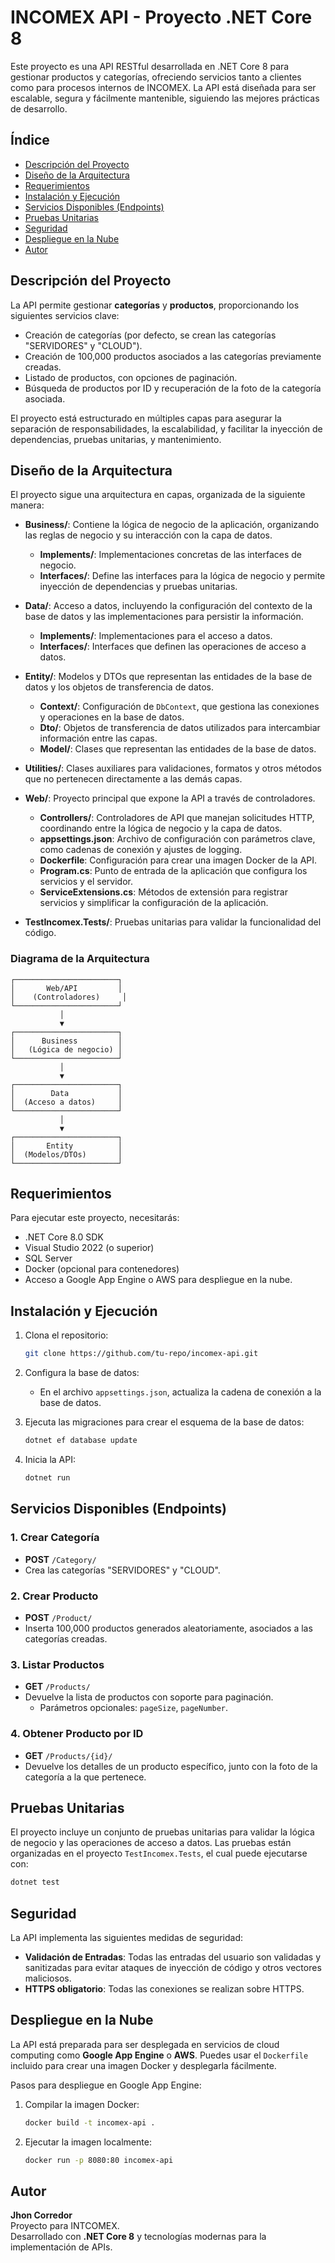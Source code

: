 # INCOMEX API - Proyecto .NET Core 8

Este proyecto es una API RESTful desarrollada en .NET Core 8 para gestionar productos y categorías, ofreciendo servicios tanto a clientes como para procesos internos de INCOMEX. La API está diseñada para ser escalable, segura y fácilmente mantenible, siguiendo las mejores prácticas de desarrollo.

## Índice

- [Descripción del Proyecto](#descripción-del-proyecto)
- [Diseño de la Arquitectura](#diseño-de-la-arquitectura)
- [Requerimientos](#requerimientos)
- [Instalación y Ejecución](#instalación-y-ejecución)
- [Servicios Disponibles (Endpoints)](#servicios-disponibles-endpoints)
- [Pruebas Unitarias](#pruebas-unitarias)
- [Seguridad](#seguridad)
- [Despliegue en la Nube](#despliegue-en-la-nube)
- [Autor](#autor)

## Descripción del Proyecto

La API permite gestionar **categorías** y **productos**, proporcionando los siguientes servicios clave:

- Creación de categorías (por defecto, se crean las categorías "SERVIDORES" y "CLOUD").
- Creación de 100,000 productos asociados a las categorías previamente creadas.
- Listado de productos, con opciones de paginación.
- Búsqueda de productos por ID y recuperación de la foto de la categoría asociada.

El proyecto está estructurado en múltiples capas para asegurar la separación de responsabilidades, la escalabilidad, y facilitar la inyección de dependencias, pruebas unitarias, y mantenimiento.

## Diseño de la Arquitectura

El proyecto sigue una arquitectura en capas, organizada de la siguiente manera:

- **Business/**: Contiene la lógica de negocio de la aplicación, organizando las reglas de negocio y su interacción con la capa de datos.

  - **Implements/**: Implementaciones concretas de las interfaces de negocio.
  - **Interfaces/**: Define las interfaces para la lógica de negocio y permite inyección de dependencias y pruebas unitarias.

- **Data/**: Acceso a datos, incluyendo la configuración del contexto de la base de datos y las implementaciones para persistir la información.

  - **Implements/**: Implementaciones para el acceso a datos.
  - **Interfaces/**: Interfaces que definen las operaciones de acceso a datos.

- **Entity/**: Modelos y DTOs que representan las entidades de la base de datos y los objetos de transferencia de datos.

  - **Context/**: Configuración de `DbContext`, que gestiona las conexiones y operaciones en la base de datos.
  - **Dto/**: Objetos de transferencia de datos utilizados para intercambiar información entre las capas.
  - **Model/**: Clases que representan las entidades de la base de datos.

- **Utilities/**: Clases auxiliares para validaciones, formatos y otros métodos que no pertenecen directamente a las demás capas.

- **Web/**: Proyecto principal que expone la API a través de controladores.

  - **Controllers/**: Controladores de API que manejan solicitudes HTTP, coordinando entre la lógica de negocio y la capa de datos.
  - **appsettings.json**: Archivo de configuración con parámetros clave, como cadenas de conexión y ajustes de logging.
  - **Dockerfile**: Configuración para crear una imagen Docker de la API.
  - **Program.cs**: Punto de entrada de la aplicación que configura los servicios y el servidor.
  - **ServiceExtensions.cs**: Métodos de extensión para registrar servicios y simplificar la configuración de la aplicación.

- **TestIncomex.Tests/**: Pruebas unitarias para validar la funcionalidad del código.

### Diagrama de la Arquitectura

```plaintext
┌───────────────────────┐
│       Web/API         │
│    (Controladores)     │
└───────────────────────┘
           │
           ▼
┌───────────────────────┐
│      Business         │
│   (Lógica de negocio) │
└───────────────────────┘
           │
           ▼
┌───────────────────────┐
│        Data           │
│  (Acceso a datos)     │
└───────────────────────┘
           │
           ▼
┌───────────────────────┐
│       Entity          │
│  (Modelos/DTOs)       │
└───────────────────────┘
```

## Requerimientos

Para ejecutar este proyecto, necesitarás:

- .NET Core 8.0 SDK
- Visual Studio 2022 (o superior)
- SQL Server
- Docker (opcional para contenedores)
- Acceso a Google App Engine o AWS para despliegue en la nube.

## Instalación y Ejecución

1. Clona el repositorio:

   ```bash
   git clone https://github.com/tu-repo/incomex-api.git
   ```

2. Configura la base de datos:

   - En el archivo `appsettings.json`, actualiza la cadena de conexión a la base de datos.

3. Ejecuta las migraciones para crear el esquema de la base de datos:

   ```bash
   dotnet ef database update
   ```

4. Inicia la API:
   ```bash
   dotnet run
   ```

## Servicios Disponibles (Endpoints)

### 1. Crear Categoría

- **POST** `/Category/`
- Crea las categorías "SERVIDORES" y "CLOUD".

### 2. Crear Producto

- **POST** `/Product/`
- Inserta 100,000 productos generados aleatoriamente, asociados a las categorías creadas.

### 3. Listar Productos

- **GET** `/Products/`
- Devuelve la lista de productos con soporte para paginación.
  - Parámetros opcionales: `pageSize`, `pageNumber`.

### 4. Obtener Producto por ID

- **GET** `/Products/{id}/`
- Devuelve los detalles de un producto específico, junto con la foto de la categoría a la que pertenece.

## Pruebas Unitarias

El proyecto incluye un conjunto de pruebas unitarias para validar la lógica de negocio y las operaciones de acceso a datos. Las pruebas están organizadas en el proyecto `TestIncomex.Tests`, el cual puede ejecutarse con:

```bash
dotnet test
```

## Seguridad

La API implementa las siguientes medidas de seguridad:

- **Validación de Entradas**: Todas las entradas del usuario son validadas y sanitizadas para evitar ataques de inyección de código y otros vectores maliciosos.
- **HTTPS obligatorio**: Todas las conexiones se realizan sobre HTTPS.

## Despliegue en la Nube

La API está preparada para ser desplegada en servicios de cloud computing como **Google App Engine** o **AWS**. Puedes usar el `Dockerfile` incluido para crear una imagen Docker y desplegarla fácilmente.

Pasos para despliegue en Google App Engine:

1. Compilar la imagen Docker:
   ```bash
   docker build -t incomex-api .
   ```
2. Ejecutar la imagen localmente:
   ```bash
   docker run -p 8080:80 incomex-api
   ```

## Autor

**Jhon Corredor**  
Proyecto para INTCOMEX.  
Desarrollado con **.NET Core 8** y tecnologías modernas para la implementación de APIs.
